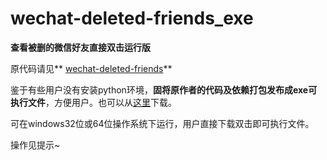 # wechat-deleted-friends_exe

**查看被删的微信好友直接双击运行版**

原代码请见** [wechat-deleted-friends](https://github.com/0x5e/wechat-deleted-friends)**

鉴于有些用户没有安装python环境，**固将原作者的代码及依赖打包发布成exe可执行文件**，方便用户。也可以从[这里](http://pan.baidu.com/s/1eRnMolO)下载。

可在windows32位或64位操作系统下运行，用户直接下载双击即可执行文件。

操作见提示~

